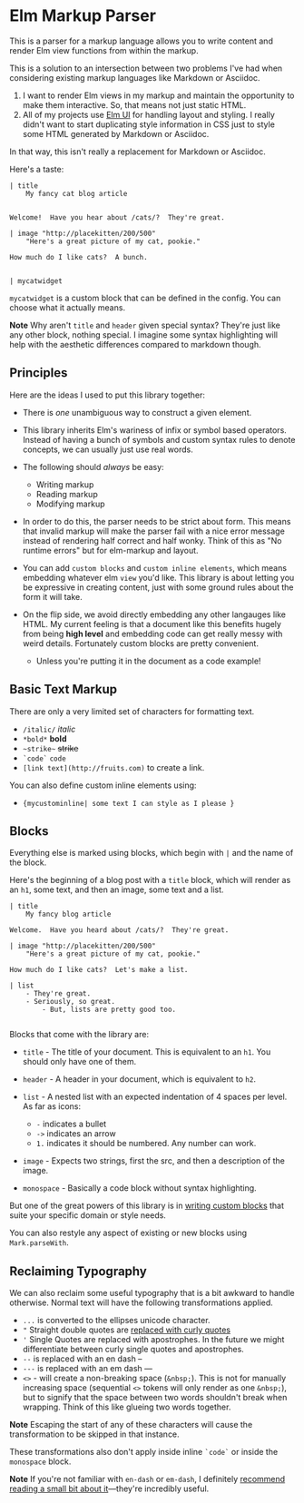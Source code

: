 # Elm Markup Parser

This is a parser for a markup language allows you to write content and render Elm view functions from within the markup.

This is a solution to an intersection between two problems I've had when considering existing markup languages like Markdown or Asciidoc.

1. I want to render Elm views in my markup and maintain the opportunity to make them interactive.  So, that means not just static HTML.
2. All of my projects use [Elm UI](https://package.elm-lang.org/packages/mdgriffith/elm-ui/latest/) for handling layout and styling.  I really didn't want to start duplicating style information in CSS just to style some HTML generated by Markdown or Asciidoc.

In that way, this isn't really a replacement for Markdown or Asciidoc.

Here's a taste:

```
| title
    My fancy cat blog article


Welcome!  Have you hear about /cats/?  They're great.

| image "http://placekitten/200/500"
    "Here's a great picture of my cat, pookie."

How much do I like cats?  A bunch.


| mycatwidget

```

`mycatwidget` is a custom block that can be defined in the config.  You can choose what it actually means.

**Note** Why aren't `title` and `header` given special syntax? They're just like any other block, nothing special.  I imagine some syntax highlighting will help with the aesthetic differences compared to markdown though.

## Principles

Here are the ideas I used to put this library together:

- There is _one_ unambiguous way to construct a given element.

- This library inherits Elm's wariness of infix or symbol based operators.  Instead of having a bunch of symbols and custom syntax rules to denote concepts, we can usually just use real words.

- The following should _always_ be easy:

  - Writing markup
  - Reading markup
  - Modifying markup

- In order to do this, the parser needs to be strict about form.  This means that invalid markup will make the parser fail with a nice error message instead of rendering half correct and half wonky.  Think of this as "No runtime errors" but for elm-markup and layout.

- You can add `custom blocks` and `custom inline elements`, which means embedding whatever elm `view` you'd like. This library is about letting you be expressive in creating content, just with some ground rules about the form it will take.

- On the flip side, we avoid directly embedding any other langauges like HTML. My current feeling is that a document like this benefits hugely from being **high level** and embedding code can get really messy with weird details. Fortunately custom blocks are pretty convenient.

    - Unless you're putting it in the document as a code example!



## Basic Text Markup

There are only a very limited set of characters for formatting text.

- `/italic/` _italic_
- `*bold*` **bold**
- `~strike~` ~~strike~~
- `` `code` `` `code`
- `[link text](http://fruits.com)` to create a link.

You can also define custom inline elements using:

- `{mycustominline| some text I can style as I please }`


## Blocks

Everything else is marked using blocks, which begin with `|` and the name of the block.

Here's the beginning of a blog post with a `title` block, which will render as an `h1`, some text, and then an image, some text and a list.

```
| title
    My fancy blog article

Welcome.  Have you heard about /cats/?  They're great.

| image "http://placekitten/200/500"
    "Here's a great picture of my cat, pookie."

How much do I like cats?  Let's make a list.

| list
    - They're great.
    - Seriously, so great.
        - But, lists are pretty good too.


```


Blocks that come with the library are:

- `title` - The title of your document.  This is equivalent to an `h1`.  You should only have one of them.
- `header` - A header in your document, which is equivalent to `h2`.
- `list` - A nested list with an expected indentation of 4 spaces per level. As far as icons:
  - `-` indicates a bullet
  - `->` indicates an arrow
  - `1.` indicates it should be numbered.  Any number can work.

- `image` - Expects two strings, first the src, and then a description of the image.
- `monospace` - Basically a code block without syntax highlighting.

But one of the great powers of this library is in [writing custom blocks](https://package.elm-lang.org/packages/mdgriffith/elm-markup/latest/Mark-Custom) that suite your specific domain or style needs.

You can also restyle any aspect of existing or new blocks using `Mark.parseWith`.


## Reclaiming Typography

We can also reclaim some useful typography that is a bit awkward to handle otherwise.  Normal text will have the following transformations applied.

- `...` is converted to the ellipses unicode character.
- `"` Straight double quotes are [replaced with curly quotes](https://practicaltypography.com/straight-and-curly-quotes.html)
- `'` Single Quotes are replaced with apostrophes.  In the future we might differentiate between curly single quotes and apostrophes.
- `--` is replaced with an en dash –
- `---` is replaced with an em dash —
- `<>` - will create a non-breaking space (`&nbsp;`).  This is not for manually increasing space (sequential `<>` tokens will only render as one `&nbsp;`), but to signify that the space between two words shouldn't break when wrapping.  Think of this like glueing two words together.

**Note** Escaping the start of any of these characters will cause the transformation to be skipped in that instance.

These transformations also don't apply inside inline `` `code` `` or inside the `monospace` block.

**Note** If you're not familiar with `en-dash` or `em-dash`, I definitely [recommend reading a small bit about it](https://practicaltypography.com/hyphens-and-dashes.html)—they're incredibly useful.



